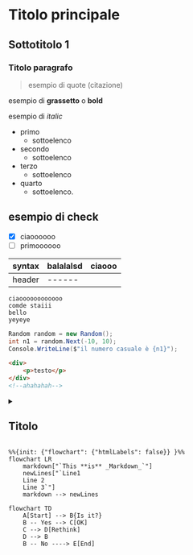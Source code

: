 # Titolo principale
## Sottotitolo 1
### Titolo paragrafo

>esempio di quote (citazione)

esempio di __grassetto__ o **bold**

esempio di _italic_

- primo
    - sottoelenco
- secondo
    - sottoelenco
- terzo
    - sottoelenco
- quarto
    - sottoelenco.
    
##  esempio di check
- [x] ciaoooooo
- [ ] primoooooo

|syntax|balalalsd|ciaooo|
|---------|---------|----|
|header|------|


```
ciaoooooooooooo
comde staiii
bello
yeyeye
```

```c#
Random random = new Random();
int n1 = random.Next(-10, 10);
Console.WriteLine($"il numero casuale è {n1}");

```
```html
<div>
    <p>testo</p>
</div>
<!--ahahahah-->
```

<!--Commento per far apparite anche nel markdown-->

<details>

<summary>

## Titolo 
 
 </summary>

[link a pagina 2](02_link.md)
</details>

```Mermaid
%%{init: {"flowchart": {"htmlLabels": false}} }%%
flowchart LR
    markdown["`This **is** _Markdown_`"]
    newLines["`Line1
    Line 2
    Line 3`"]
    markdown --> newLines
```
```Mermaid
flowchart TD
    A[Start] --> B{Is it?}
    B -- Yes --> C[OK]
    C --> D[Rethink]
    D --> B
    B -- No ----> E[End]
```

